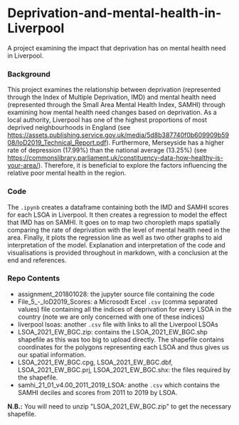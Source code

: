 # Deprivation-and-mental-health-in-Liverpool
A project examining the impact that deprivation has on mental health need in Liverpool.

### Background
This project examines the relationship between deprivation (represented through the Index of Multiple Deprivation, IMD) and mental health need (represented through the Small Area Mental Health Index, SAMHI) through examining how mental health need changes based on deprivation. As a local authority, Liverpool has one of the highest proportions of most deprived neighbourhoods in England (see https://assets.publishing.service.gov.uk/media/5d8b387740f0b609909b5908/IoD2019_Technical_Report.pdf). Furthermore, Merseyside has a higher rate of depression (17.99%) than the national average (13.25%) (see https://commonslibrary.parliament.uk/constituency-data-how-healthy-is-your-area/). Therefore, it is beneficial to explore the factors influencing the relative poor mental health in the region.

### Code
The ```.ipynb``` creates a dataframe containing both the IMD and SAMHI scores for each LSOA in Liverpool. It then creates a regression to model the effect that IMD has on SAMHI. It goes on to map two choropleth maps spatially comparing the rate of deprivation with the level of mental health need in the area. Finally, it plots the regression line as well as two other graphs to aid interpretation of the model. Explanation and interpretation of the code and visualisations is provided throughout in markdown, with a conclusion at the end and references.

### Repo Contents
* assignment_201801028: the jupyter source file containing the code
* File_5_-_IoD2019_Scores: a Microsodt Excel ```.csv``` (comma separated values) file containing all the indices of deprivation for every LSOA in the country (note we are only concerned with one of these indices)
* liverpool lsoas: another ```.csv``` file with links to all the Liverpool LSOAs
* LSOA_2021_EW_BGC.zip: contains the LSOA_2021_EW_BGC.shp shapefile as this was too big to upload directly. The shapefile contains coordinates for the polygons representing each LSOA and thus gives us our spatial information.
* LSOA_2021_EW_BGC.cpg, LSOA_2021_EW_BGC.dbf, LSOA_2021_EW_BGC.prj, LSOA_2021_EW_BGC.shx: the files required by the shapefile.
* samhi_21_01_v4.00_2011_2019_LSOA: anothe ```.csv``` which contains the SAMHI deciles and scores from 2011 to 2019 by LSOA.

**N.B.:** You will need to unzip "LSOA_2021_EW_BGC.zip" to get the necessary shapefile.

